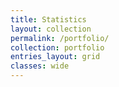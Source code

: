 ```yaml
---
title: Statistics
layout: collection
permalink: /portfolio/
collection: portfolio
entries_layout: grid
classes: wide
---
```

